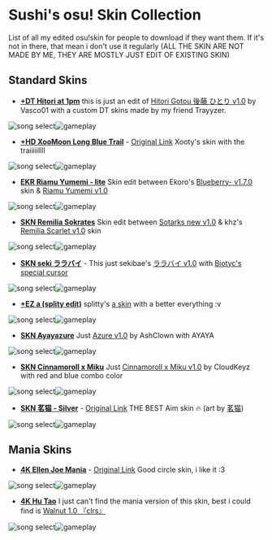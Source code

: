 Sushi's osu! Skin Collection
=======
List of all my edited osu!skin for people to download if they want them. If it's not in there, that mean i don't use it regularly
(ALL THE SKIN ARE NOT MADE BY ME, THEY ARE MOSTLY JUST EDIT OF EXISTING SKIN)

Standard Skins
-----------

- **[+DT Hitori at 1pm](https://drive.google.com/file/d/1f1Tf1n6uVdYSkOKayI1kehfHCDc5VS4a/view?usp=sharing)**
this is just an edit of [Hitori Gotou 後藤 ひとり v1.0](https://skins.osuck.net/skins/2927?v=0) by Vasco01 with a custom DT skins made by my friend Trayyzer.

![song select](https://files.osuck.link/images/skins/44af104451ce9e1c291b35dbe1dd9549.webp)![gameplay](https://i.imgur.com/2FjrsiM.png)

- **[+HD XooMoon Long Blue Trail](https://drive.google.com/file/d/1PZuhMGjsxDT81JlK0XiVAg-JTsu7HQ02/view?usp=sharing)** - [Original Link](https://skins.osuck.net/skins/2530?v=0)
Xooty's skin with the traiiiiillll

![song select](https://files.osuck.link/images/skins/166734a284b6cba31b0a429f34f52515.webp)![gameplay](https://files.osuck.link/images/skins/0f9bbac5915ac4f0629c9434a5928e16.webp)

- **[EKR Riamu Yumemi - lite](https://drive.google.com/file/d/1PdRdlMYqpxYQunO7seP2mAtQOLrxPSxg/view?usp=sharing)**
Skin edit between Ekoro's [Blueberry- v1.7.0](https://skins.osuck.net/skins/1372?v=0) skin & [Riamu Yumemi v1.0](https://skins.osuck.net/skins/3775?v=0)

![song select](https://files.osuck.link/images/skins/56f8a333dacd7d498f811025451be6b8.webp)![gameplay](https://i.imgur.com/4cVVvLD.png)

- **[SKN Remilia Sokrates](https://drive.google.com/file/d/1qklpe60RDB9S_8SVQMH06oCXs61Lxdje/view?usp=sharing)**
Skin edit between [Sotarks new v1.0](https://skins.osuck.net/skins/880?v=0) & khz's [Remilia Scarlet v1.0](https://skins.osuck.net/skins/2928?v=0) skin

![song select](https://files.osuck.link/images/skins/a9382df4e3863782495d3e9dc78d4089.webp)![gameplay](https://files.osuck.link/images/skins/1dd56ec1356129500fd9de326d2c205a.webp)

- **[SKN seki ララバイ](https://drive.google.com/file/d/1qQR7pBBNdRtLV86eVy8QLGcFSUVUojxI/view?usp=sharing)** - 
This just sekibae's [ララバイ v1.0](https://skins.osuck.net/skins/3851?v=0) with [Biotyc's special cursor](https://youtu.be/EqY5G_xcGKk)

![song select](https://files.osuck.link/images/skins/6b2365dd579b5420284479a60b941b87.webp)![gameplay](https://files.osuck.link/images/skins/ab473870eedfa657994dfb50894e2f11.webp)

- **[+EZ a (splity edit)](https://drive.google.com/file/d/1NzeeB2njws4Ma-v3fJOCj3_0W2whkFdH/view?usp=sharing)**
splitty's [a skin](a%20%28splity%20edit%29%20v1.0%20osu%20skin) with a better everything :v

![song select](https://files.osuck.link/images/skins/a0d7d68968590aa57344e1d13b4625b5.webp)![gameplay](https://i.imgur.com/jFm5Wpz.png)

- **[SKN Ayayazure](https://drive.google.com/file/d/1lfUH01LJMtg6mCFeB-Z9pdtei5c5zuea/view?usp=sharing)**
Just [Azure v1.0](https://skins.osuck.net/skins/3754?v=0) by AshClown with AYAYA

![song select](https://files.osuck.link/images/skins/2f47276a12fba97747ec9088dfdef9e0.webp)![gameplay](https://files.osuck.link/images/skins/3cce34d0721efd22ca71b89e42274511.webp)

- **[SKN Cinnamoroll x Miku](https://drive.google.com/file/d/1WMW9cEljun5JePASBoun3sa8x7XycrvK/view?usp=sharing)**
Just [Cinnamoroll x Miku v1.0](https://skins.osuck.net/skins/3005?v=0) by CloudKeyz with red and blue combo color

![song select](https://files.osuck.link/images/skins/8882115414f234c966d5cbd48084ad34.webp)![gameplay](https://i.imgur.com/FwILcns.png)

- **[SKN 茗猫 - Silver](https://drive.google.com/file/d/1xyIniyTkMRgqUX5rEFB2d_ldBYSk_q4p/view?usp=sharing)** - [Original Link](https://skins.osuck.net/skins/2921?v=0)
THE BEST Aim skin :fire: (art by [茗猫](https://www.pixiv.net/en/users/16462721/illustrations))

![song select](https://files.osuck.link/images/skins/be77dd201d0256b3fd781051005d4a07.webp)![gameplay](https://files.osuck.link/images/skins/4be4676def994a3f2f42edb4e5a98020.webp)

Mania Skins
-----------

- **[4K Ellen Joe Mania](https://drive.google.com/file/d/1n9c0tczcQwwZ69bLOF2bc-xn2XSpudoS/view?usp=sharing)** - [Original Link](https://skins.osuck.net/skins/3847?v=0)
Good circle skin, i like it :3

![song select](https://files.osuck.link/images/skins/39e49887c2ecf20d686ccf3b06349e12.webp)![gameplay](https://files.osuck.link/images/skins/cb39f48b263040efe165c3fa975b9206.webp)

- **[4K Hu Tao](https://drive.google.com/file/d/1WuUJmxGMaut4IXnuhfJCXl9d3O0FloMz/view?usp=sharing)**
I just can't find the mania version of this skin, best i could find is [Walnut 1.0 『clrs』](https://drive.google.com/file/d/1Lgs-Yfyqwx8TjtBDzrPvEoe8YK17e7Pe/view)

![song select](https://i.imgur.com/1QIbDLe.jpeg)![gameplay](https://i.imgur.com/1envjMc.png)
